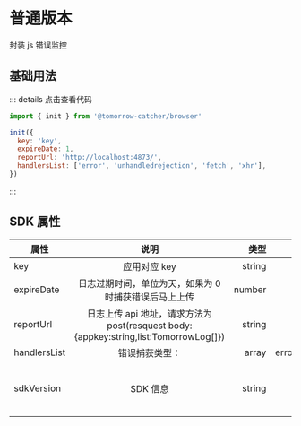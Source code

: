 # 普通版本

封装 js 错误监控

## 基础用法

::: details 点击查看代码

```js
import { init } from '@tomorrow-catcher/browser'

init({
  key: 'key',
  expireDate: 1,
  reportUrl: 'http://localhost:4873/',
  handlersList: ['error', 'unhandledrejection', 'fetch', 'xhr'],
})
```

:::

## SDK 属性

| 属性         |                                         说明                                         |   类型 |                             可选值 |                默认值 |
| ------------ | :----------------------------------------------------------------------------------: | -----: | ---------------------------------: | --------------------: |
| key          |                                     应用对应 key                                     | string |                                  - |                     - |
| expireDate   |                日志过期时间，单位为天，如果为 0 时捕获错误后马上上传                 | number |                                  - |                     - |
| reportUrl    | 日志上传 api 地址，请求方法为 post(resquest body:{appkey:string,list:TomorrowLog[]}) | string |                                  - |                     - |
| handlersList |                                    错误捕获类型：                                    |  array | error/unhandledrejection/fetch/xhr |                    [] |
| sdkVersion   |                                       SDK 信息                                       | string |                                  - | 当前 sdk 版本 version |
